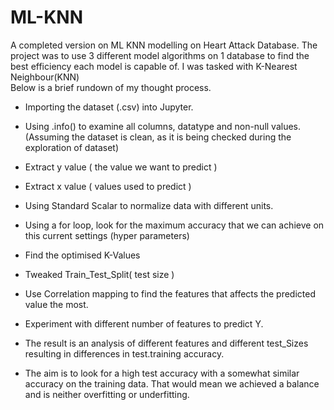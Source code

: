 # ML-KNN

A completed version on ML KNN modelling on Heart Attack Database. 
The project was to use 3 different model algorithms on 1 database to find the best efficiency each model is capable of.
I was tasked with K-Nearest Neighbour(KNN)  
Below is a brief rundown of my thought process.

- Importing the dataset (.csv) into Jupyter.
- Using .info() to examine all columns, datatype and non-null values.
(Assuming the dataset is clean, as it is being checked during the exploration of dataset)
- Extract y value ( the value we want to predict ) 
- Extract x value ( values used to predict ) 
- Using Standard Scalar to normalize data with different units. 
- Using  a for loop, look for the maximum accuracy that we can achieve on this current settings (hyper parameters) 
- Find the optimised K-Values
- Tweaked Train_Test_Split( test size )
- Use Correlation mapping to find the features that affects the predicted value the most. 
- Experiment with different number of features to predict Y. 

- The result is an analysis of different features and different test_Sizes resulting in differences  in test.training accuracy.
- The aim is to look for a high test accuracy with a somewhat similar accuracy on the training data. That would mean we achieved a balance 
and is neither overfitting or underfitting.
